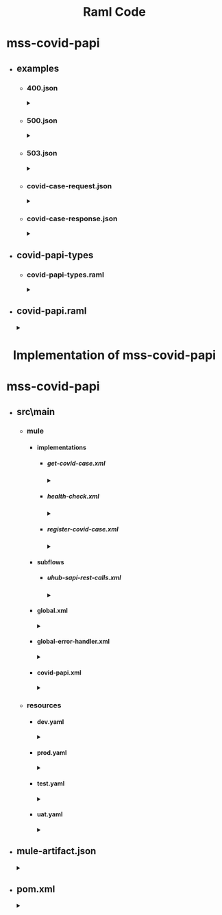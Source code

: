 # <p align="center">Raml Code</p>
# mss-covid-papi
- ## examples
  - ### 400.json
     <details>
      <summary></summary>
      
      ```json
      {
        "code": 400,
        "message": "Bad request",
        "description": "required key caseType not found",
        "dateTime": "2021-05-29T05:58:02Z",
        "transactionId": "44b32520-61ee-47b4-907d-fa15869f3c4d"
      }

  - ### 500.json
    <details>
    <summary></summary>
    
    ```json
    {
      "code": 500,
      "message": "Internal Server Error",
      "description": "The (upstream) service is temporarily not available",
      "dateTime": "2021-05-31T06:18:02Z",
      "transactionId": "48n32920-69ne-47b4-907d-fa15869f3c4d"
    }

  - ### 503.json
    <details>
    <summary></summary>
    
    ```json
    {
      "code": 503,
      "message": "Service unavailable",
      "description": "The (upstream) service is temporarily not available",
      "dateTime": "2021-05-31T06:18:02Z",
      "transactionId": "48n32920-69ne-47b4-907d-fa15869f3c4d"
    }

  - ### covid-case-request.json
    <details>
    <summary></summary>
      
    ```json
    {
       "source":"Hospital1",
       "caseType":"positive",
       "firstName":"John",
       "lastName":"Nixon",
       "phone":"541-754-3010",
       "email":"john@gmail.com",
       "dateOfBirth":"1989-04-26",
       "nationalID":"209-49-6193",
       "nationalIDType":"SSN",
       "address":{
          "streetAddress":"1600 Pennsylvania Avenue NW",
          "city":"Washington",
          "state":"DC",
          "postal":"20500",
          "country":"USA"
       },
       "iDoc":"iVBORw0KGgoAAAANSUhEUgAAAOIAAACRCAYAAADepmS4AAAAAXNSR0IArs4c6QAAAARnQU1BAACxjwv8"
    }

  - ### covid-case-response.json
    <details>
    <summary></summary>
      
    ```json
    {
        "registrationID": "3673673"
    }

- ## covid-papi-types
  - ### covid-papi-types.raml
    <details>
    <summary></summary>

    ```raml
    #%RAML 1.0 Library
    usage: Types for uho sapi
    types:
      covid-case-request-type:
        type: object
        description: This type used to register and update covid case
        properties:
          source: 
            type: string
            required: true
            minLength: 1
            maxLength: 60
            example: "The johns hopkins hospital"
          caseType: 
            type: string
            required: true
            minLength: 1
            maxLength: 20
            example: "positive"
          firstName: 
            type: string
            required: true
            minLength: 1
            maxLength: 20
            example: "John"
          lastName: 
            type: string
            required: true
            minLength: 1
            maxLength: 20
            example: "Nixon"
          phone: 
            type: string
            required: true
            minLength: 1
            maxLength: 12
          email: 
            type: string
            required: false
            minLength: 1
            maxLength: 50
            example: "john@gmail.com"
          dateOfBirth:
            type: date-only
            required: true
            example: "1989-04-26"
          nationalID: 
            type: string
            required: true
            minLength: 1
            maxLength: 20
            example: "209-49-6193"
          nationalIDType:
            type: string
            required: true
            minLength: 1
            maxLength: 20
            example: "SSN"
          address:
            type: object
            properties:
              streetAddress: 
                type: string
                required: true
                minLength: 1
                maxLength: 30
                example: "1600 Pennsylvania Avenue NW"
              city: 
                type: string
                required: true
                minLength: 1
                maxLength: 30
                example: "Washington"
              state: 
                type: string
                required: true
                minLength: 1
                maxLength: 30
                example: "DC"
              postal: 
                type: string
                required: true
                minLength: 1
                maxLength: 30
                example: "20500"
              country: 
                type: string
                required: true
                minLength: 1
                maxLength: 30
                example: "USA"
          iDoc: 
            type: string
            required: true
      covid-case-response-type:
        type: object
        properties:
          registrationID: 
            type: string      
            example: "38774"

- ## covid-papi.raml
  <details>
  <summary></summary>

  ```raml
  #%RAML 1.0
  title: covid-papi
  version: v1
  baseUri: http://{environment}/covid/{version}/
  baseUriParameters:
    environment:
      description: DEV, TEST, UAT, PROD
      enum: ["uho-dev-covid-papi.us-e2.cloudhub.io","uho-test-covid-papi.us-e2.cloudhub.io", "uho-uat-covid-papi.us-e2.cloudhub.io", "uho-prod-covid-papi.us-e2.cloudhub.io"]
  traits:
    client-id-header: !include exchange_modules/d896f4a8-62ed-4bab-9db4-5db7ac45ebd4/client-id-required/1.0.0/client-id-required.raml
    transaction-header: !include exchange_modules/d896f4a8-62ed-4bab-9db4-5db7ac45ebd4/transaction-header/1.0.0/transaction-header.raml
    correlation-id-header: !include exchange_modules/d896f4a8-62ed-4bab-9db4-5db7ac45ebd4/correlation-id-header/1.0.0/correlation-id-header.raml
  uses:
    resource-types: exchange_modules/d896f4a8-62ed-4bab-9db4-5db7ac45ebd4/resource-types/1.0.0/resource-types.raml
    common-data-types: exchange_modules/d896f4a8-62ed-4bab-9db4-5db7ac45ebd4/common-data-types/1.0.0/common-data-types.raml
    covid-papi-types: covid-papi-types/covid-papi-types.raml
  /cases:
    post:
      description: To register covid case
      is: [client-id-header,correlation-id-header,transaction-header]
      body:
        application/json:
          type: covid-papi-types.covid-case-request-type
          example: !include examples/covid-case-request.json
      responses:
        201:
          body:
            application/json:
              type: covid-papi-types.covid-case-response-type
              example: !include examples/covid-case-response.json
        400:
          body:
            application/json:
              type: common-data-types.errorType
              example: !include examples/400.json
        503:
          body:
            application/json:
              type: common-data-types.errorType
              example: !include examples/503.json
        500:
          body:
            application/json:
              type: common-data-types.errorType
              example: !include examples/500.json
    /{nationalID}:
        get:
          description: To get covid case by national id.
          is: [client-id-header,correlation-id-header,transaction-header]
          responses:
            200:
              body:
                application/json:
                  type: covid-papi-types.covid-case-response-type
                  example: !include examples/covid-case-response.json
            503:
              body:
                application/json:
                  type: common-data-types.errorType
                  example: !include examples/503.json     
            500:
              body:
                application/json:
                  type: common-data-types.errorType
                  example: !include examples/500.json 
  /cases-qa:
    post:
      description: To register covid case
      is: [client-id-header,correlation-id-header,transaction-header]
      body:
        application/json:
          type: covid-papi-types.covid-case-request-type
          example: !include examples/covid-case-request.json
      responses:
        201:
          body:
            application/json:
              type: covid-papi-types.covid-case-response-type
              example: !include examples/covid-case-response.json
        400:
          body:
            application/json:
              type: common-data-types.errorType
              example: !include examples/400.json
        503:
          body:
            application/json:
              type: common-data-types.errorType
              example: !include examples/503.json
        500:
          body:
            application/json:
              type: common-data-types.errorType
              example: !include examples/500.json
  /health-check:
    get:
    type:
      resource-types.all: 
        getResponseType: string


# <p align="center">Implementation of mss-covid-papi</p>  
# mss-covid-papi
- ## src\main
  - ### mule
    - #### implementations
      - ##### get-covid-case.xml
        <details>
        <summary></summary>
        
        ```xml
        <mule xmlns:ee="http://www.mulesoft.org/schema/mule/ee/core" xmlns="http://www.mulesoft.org/schema/mule/core" xmlns:doc="http://www.mulesoft.org/schema/mule/documentation" xmlns:xsi="http://www.w3.org/2001/XMLSchema-instance" xsi:schemaLocation="http://www.mulesoft.org/schema/mule/core http://www.mulesoft.org/schema/mule/core/current/mule.xsd http://www.mulesoft.org/schema/mule/ee/core http://www.mulesoft.org/schema/mule/ee/core/current/mule-ee.xsd">
            <flow name="get:\cases\(nationalID):covid-papi-config" doc:id="c7e78ed0-b1c0-4235-9d8a-aaf3cf46af13">
                <set-variable value="#[attributes.headers.'x-correlation-id' default ""]" doc:name="Set correlationId" doc:id="d7b458f7-2fc0-4c59-8571-55df3a40e569" variableName="correlationId"/>
                <logger level="INFO" doc:name="Start Log" doc:id="47fbb5b5-4e1b-46e7-8a1b-bd51be2cebe8" message="transactionID: #[vars.transactionId]], correlationID: #[vars.correlationID], message: Started register covid case flow, payload: #[payload]"/>
                <ee:transform doc:name="Create Variables" doc:id="373d15e7-2149-44f3-a8b0-c32beef0c947">
                    <ee:message/>
                    <ee:variables>
                        <ee:set-variable variableName="uhubHeaderParameters">
        <![CDATA[ %dw 2.0 output application/java --- { "client_id": Mule::p('ehub.sapi.client_id'), "client_secret": Mule::p('ehub.sapi.client_secret'), "x-transaction-id": vars.transactionId, "x-correlation-id": vars.correlationId } ]]>
                        </ee:set-variable>
                        <ee:set-variable variableName="covidCasePayload">
        <![CDATA[ { nationalID: attributes.uriParams.nationalID } ]]>
                        </ee:set-variable>
                    </ee:variables>
                </ee:transform>
                <flow-ref doc:name="check-case-exist" doc:id="fbade97d-d1ee-4882-b7db-3de3f1fa6519" name="check-case-exist"/>
                <ee:transform doc:name="Set Response" doc:id="a7806b8b-5912-4ef6-86c3-5f3cc2cd0820">
                    <ee:message>
                        <ee:set-payload>
        <![CDATA[ %dw 2.0 output application/json --- if(payload.code != 404) payload else { code : 200, message : "Case registration is in progress", description: "Case registration is in progress, please reach out to support team in case the registration is taking more then 12 hours", dateTime : now() as String { format: "yyyy-MM-dd'T'HH:mm:ss'Z'" }, transactionId : vars.transactionId } ]]>
                        </ee:set-payload>
                    </ee:message>
                </ee:transform>
            </flow>
        </mule>

      - ##### health-check.xml
        <details>
        <summary></summary>
        
        ```xml
        <mule xmlns:custom-logger="http://www.mulesoft.org/schema/mule/custom-logger" xmlns:ee="http://www.mulesoft.org/schema/mule/ee/core" xmlns="http://www.mulesoft.org/schema/mule/core" xmlns:doc="http://www.mulesoft.org/schema/mule/documentation" xmlns:xsi="http://www.w3.org/2001/XMLSchema-instance" xsi:schemaLocation="http://www.mulesoft.org/schema/mule/core http://www.mulesoft.org/schema/mule/core/current/mule.xsd http://www.mulesoft.org/schema/mule/ee/core http://www.mulesoft.org/schema/mule/ee/core/current/mule-ee.xsd http://www.mulesoft.org/schema/mule/custom-logger http://www.mulesoft.org/schema/mule/custom-logger/current/mule-custom-logger.xsd">
            <flow name="get:\health-check:covid-papi-config">
                <ee:transform doc:name="Set Response" doc:id="3996a32d-7737-48b6-83fc-8e7ff8ac2071">
                    <ee:message>
                        <ee:set-payload>
        <![CDATA[ %dw 2.0 output application/json --- { message: app.name ++ " is alive and kicking" } ]]>
                        </ee:set-payload>
                    </ee:message>
                </ee:transform>
            </flow>
        </mule>

      - ##### register-covid-case.xml
        <details>
        <summary></summary>

        ```xml
        <mule xmlns:http="http://www.mulesoft.org/schema/mule/http" xmlns:ee="http://www.mulesoft.org/schema/mule/ee/core" xmlns="http://www.mulesoft.org/schema/mule/core" xmlns:doc="http://www.mulesoft.org/schema/mule/documentation" xmlns:xsi="http://www.w3.org/2001/XMLSchema-instance" xsi:schemaLocation="http://www.mulesoft.org/schema/mule/core http://www.mulesoft.org/schema/mule/core/current/mule.xsd http://www.mulesoft.org/schema/mule/ee/core http://www.mulesoft.org/schema/mule/ee/core/current/mule-ee.xsd http://www.mulesoft.org/schema/mule/http http://www.mulesoft.org/schema/mule/http/current/mule-http.xsd">
            <flow name="post:\cases:application\json:covid-papi-config">
                <set-variable value="#[attributes.headers.'x-correlation-id' default ""]" doc:name="Set correlationId" doc:id="af0fa660-a42d-4aa4-902a-cba31699779e" variableName="correlationId"/>
                <logger level="INFO" doc:name="Start Log" doc:id="516856d5-9900-4abf-a8fa-d79f999f0bb9" message="transactionID: #[vars.transactionId]], correlationID: #[vars.correlationID], message: Started register covid case flow, payload: #[payload]"/>
                <ee:transform doc:name="Create Variables" doc:id="2dfb85bd-d3fc-46c2-bdfe-3d8bff0820e4">
                    <ee:message> </ee:message>
                    <ee:variables>
                        <ee:set-variable variableName="covidCasePayload">
        <![CDATA[ %dw 2.0 output application/json --- { source: payload.source, caseType: payload.caseType, firstName: payload.firstName, lastName: payload.lastName, phone: payload.phone, email: payload.email, dateOfBirth: payload.dateOfBirth, nationalID: payload.nationalID, nationalIDType: payload.nationalIDType, address: { streetAddress: payload.address.streetAddress, city: payload.address.city, state: payload.address.state, postal: payload.address.postal, country: payload.address.country } } ]]>
                        </ee:set-variable>
                        <ee:set-variable variableName="identityDocument">
        <![CDATA[ payload.iDoc ]]>
                        </ee:set-variable>
                        <ee:set-variable variableName="uhubHeaderParameters">
        <![CDATA[ %dw 2.0 output application/java --- { "client_id": Mule::p('ehub.sapi.client_id'), "client_secret": Mule::p('ehub.sapi.client_secret'), "x-transaction-id": vars.transactionId, "x-correlation-id": vars.correlationId } ]]>
                        </ee:set-variable>
                    </ee:variables>
                </ee:transform>
                <flow-ref doc:name="check-case-exist" doc:id="f942eb7d-0c04-43d6-b05a-2b16d8432686" name="check-case-exist"/>
                <flow-ref doc:name="upsert-upload-covid-case" doc:id="afa17e1f-d8db-4d23-b109-5f5ec726cee1" name="upsert-upload-covid-case"/>
                <ee:transform doc:name="Report WHO Payload" doc:id="2a6790e0-9bd7-48cf-9b36-bab8c6e4443f">
                    <ee:message>
                        <ee:set-payload>
        <![CDATA[ %dw 2.0 output application/json --- { "caseType": vars.covidCasePayload.caseType, "firstName": vars.covidCasePayload.firstName, "lastName": vars.covidCasePayload.lastName, "phone": vars.covidCasePayload.phone, "email": vars.covidCasePayload.email, "dateOfBirth": vars.covidCasePayload.dateOfBirth, "country": vars.covidCasePayload.address.country } ]]>
                        </ee:set-payload>
                    </ee:message>
                    <ee:variables>
                        <ee:set-variable variableName="whoHeaderParameters">
        <![CDATA[ %dw 2.0 output application/java --- { "client_id": Mule::p('who.sapi.client_id'), "client_secret": Mule::p('who.sapi.client_secret'), "x-transaction-id": vars.transactionId, "x-correlation-id": vars.correlationId } ]]>
                        </ee:set-variable>
                    </ee:variables>
                </ee:transform>
                <flow-ref doc:name="report-case-to-who-request" doc:id="f97ead04-c594-4c9c-b276-b19c6653cfc1" name="report-case-to-who-request"/>
                <ee:transform xmlns:ee="http://www.mulesoft.org/schema/mule/ee/core" xsi:schemaLocation="http://www.mulesoft.org/schema/mule/ee/core http://www.mulesoft.org/schema/mule/ee/core/current/mule-ee.xsd" doc:name="Set Response">
                    <ee:message>
                        <ee:set-payload>
        <![CDATA[ %dw 2.0 output application/json --- { registrationID: vars.registrationId } ]]>
                        </ee:set-payload>
                    </ee:message>
                </ee:transform>
            </flow>
            <sub-flow name="check-case-exist" doc:id="1fa566f3-c3eb-46dd-9d92-42ca39ddbf81">
                <flow-ref doc:name="get-covid-case-by-national-id" doc:id="5ebebe9d-5668-47c2-959d-64ab2ed6def6" name="get-covid-case-by-national-id"/>
                <ee:transform doc:name="Set uhubResponse Variables" doc:id="eb58d01c-aaae-4e5d-9401-f48704dffaf9">
                    <ee:message> </ee:message>
                    <ee:variables>
                        <ee:set-variable variableName="uhubResponse">
        <![CDATA[ %dw 2.0 output application/java var recentCase = if ( payload.code != 404 ) (payload orderBy (item) -> item.updateDate)[0] else {} var lastVaccinationDate = if ( payload.code != 404 ) (payload filter (item) -> item.caseType == "vaccinated").createDate[0] else {} --- if ( payload.code != 404 ) { caseId: recentCase.caseID, recentCaseType: recentCase.caseType, vaccinatedFlag: if ( vars.covidCasePayload.caseType == "vaccinated" and lastVaccinationDate != null ) (daysBetween(lastVaccinationDate, now()) > 30) else (false) } else "" ]]>
                        </ee:set-variable>
                    </ee:variables>
                </ee:transform>
            </sub-flow>
            <sub-flow name="upsert-upload-covid-case" doc:id="8f6992d9-0be1-4c61-9a61-589471977628">
                <choice doc:name="Case Exist ?" doc:id="370c7bb4-355d-4b9b-b9c1-4206e450920b">
                    <when expression="#[(payload.code == 404) or (vars.recentCaseType == &quot;invalid&quot; or vars.recentCaseType == &quot;recovered&quot; or vars.vaccinatedFlag == false)]">
                        <flow-ref doc:name="post-covid-case-request" doc:id="c71de8b9-8be2-4536-b597-a1a367a8defd" name="post-covid-case-service-request"/>
                        <set-variable value="#[payload.caseID]" doc:name="Set registrationId" doc:id="2208de93-2445-4213-9e61-ea52da7896b0" variableName="registrationId"/>
                        <ee:transform doc:name="Prepare Upload Document Payload" doc:id="91e84cdd-2ded-4ace-be2b-95fada530296">
                            <ee:message>
                                <ee:set-payload>
        <![CDATA[ %dw 2.0 output application/json --- { bucketName: Mule::p('secure::aws.s3.bucket.name'), folderPath: Mule::p('secure::aws.s3.folder.path'), fileName: vars.registrationId as String ++ &quot;.png&quot;, document: vars.identityDocument } ]]>
                                </ee:set-payload>
                            </ee:message>
                            <ee:variables>
                                <ee:set-variable variableName="awsHeaderParameters">
        <![CDATA[ %dw 2.0 output application/java --- { &quot;client_id&quot;: Mule::p('aws.sapi.client_id'), &quot;client_secret&quot;: Mule::p('aws.sapi.client_secret'), &quot;x-transaction-id&quot;: vars.transactionId, &quot;x-correlation-id&quot;: vars.correlationId } ]]>
                                </ee:set-variable>
                            </ee:variables>
                        </ee:transform>
                        <flow-ref doc:name="post-upload-document-service-request" doc:id="ecda1d4b-15f6-4f51-a9fe-324072663507" name="post-upload-document-service-request"/>
                    </when>
                    <otherwise>
                        <ee:transform doc:name="Update Covid Case Payload" doc:id="06fcec34-0384-4362-84b0-3b1cdfa1e61e">
                            <ee:message>
                                <ee:set-payload>
        <![CDATA[ %dw 2.0 output application/json --- { caseID: vars.uhubResponse.caseId } ++ vars.covidCasePayload as Object ]]>
                                </ee:set-payload>
                            </ee:message>
                        </ee:transform>
                        <flow-ref doc:name="update-covid-case-service-request" doc:id="016b1184-9f73-4f9f-879d-3a8e1f73f509" name="update-covid-case-service-request"/>
                        <set-variable value="#[payload.caseID]" doc:name="Set registrationId" doc:id="361d5b58-f154-4085-9f61-2f939aba515f" variableName="registrationId"/>
                    </otherwise>
                </choice>
            </sub-flow>
        </mule>

    - #### subflows
      - ##### uhub-sapi-rest-calls.xml
        <details>
        <summary></summary>
        
        ```xml
        <mule xmlns:http="http://www.mulesoft.org/schema/mule/http" xmlns="http://www.mulesoft.org/schema/mule/core" xmlns:doc="http://www.mulesoft.org/schema/mule/documentation" xmlns:xsi="http://www.w3.org/2001/XMLSchema-instance" xsi:schemaLocation="http://www.mulesoft.org/schema/mule/core http://www.mulesoft.org/schema/mule/core/current/mule.xsd http://www.mulesoft.org/schema/mule/http http://www.mulesoft.org/schema/mule/http/current/mule-http.xsd">
            <sub-flow name="report-case-to-who-request" doc:id="68e471bc-f6e9-4ba3-be31-c2f0ae8cee6e">
                <logger level="DEBUG" doc:name="Before Backend Call" doc:id="1534e02d-8af9-4517-94e8-00ea1225981a" message="transactionID: #[vars.transactionId]], correlationID: #[vars.correlationID], message: &quot;Before report case to who service call&quot;, payload: #[payload]"/>
                <http:request method="POST" doc:name="Call Report Case To WHO Service" doc:id="a9093685-f82c-48dc-b512-2aac44409861" config-ref="HTTP_WHO_Request_configuration" path="/${secure::who.sapi.subpath}">
                    <http:headers>
                        <![CDATA[ #[vars.whoHeaderParameters] ]]>
                    </http:headers>
                </http:request>
                <logger level="DEBUG" doc:name="After Backend Call" doc:id="7273a341-a0b7-4f84-94c9-03dbc46b7397" message="transactionID: #[vars.transactionId]], correlationID: #[vars.correlationID], message: &quot;After update case uhub sapi service call&quot;, payload: #[payload]"/>
            </sub-flow>
            <sub-flow name="update-covid-case-service-request" doc:id="61f5f2a1-14dc-418c-bf08-5ace1cb7449f">
                <logger level="DEBUG" doc:name="Before Backend Call" doc:id="40b4149e-4277-40fc-94a3-f5e3ceb8be8b" message="transactionID: #[vars.transactionId]], correlationID: #[vars.correlationID], message: &quot;Before update case uhub sapi service call&quot;, payload: #[payload]"/>
                <http:request method="PUT" doc:name="Update Covid Case " doc:id="8ef2d136-a47d-4a38-a50f-9ec919276104" config-ref="HTTP_UHUB_SAPI_Request_configuration" path="/${secure::ehub.sapi.subpath.update.case}">
                    <http:headers>
                        <![CDATA[ #[vars.uhubHeaderParameters] ]]>
                    </http:headers>
                </http:request>
                <logger level="DEBUG" doc:name="After Backend Call" doc:id="94e7242c-fd40-4dfb-971d-aa996f5e3612" message="transactionID: #[vars.transactionId]], correlationID: #[vars.correlationID], message: &quot;After report case to who service call&quot;, payload: #[payload]"/>
            </sub-flow>
            <sub-flow name="post-covid-case-service-request" doc:id="12343dae-90cd-4952-b68f-ba502d7fb54e">
                <logger level="DEBUG" doc:name="Before Backend Call" doc:id="2a84da65-40f1-44c5-9131-138a0f4d4d01" message="transactionID: #[vars.transactionId]], correlationID: #[vars.correlationID], message: &quot;Before add case uhub sapi service call&quot;, payload: #[payload]"/>
                <http:request method="POST" doc:name="Add Covid Case " doc:id="52b0c630-33cf-40fd-8203-3961a30a094c" config-ref="HTTP_UHUB_SAPI_Request_configuration" path="/${secure::ehub.sapi.subpath.register.case}">
                    <http:body>
                        <![CDATA[ #[vars.covidCasePayload] ]]>
                    </http:body>
                    <http:headers>
                        <![CDATA[ #[vars.uhubHeaderParameters] ]]>
                    </http:headers>
                </http:request>
                <logger level="DEBUG" doc:name="After Backend Call" doc:id="15cf6be4-0b85-4c79-a587-9685dadfb535" message="transactionID: #[vars.transactionId]], correlationID: #[vars.correlationID], message: &quot;After add case uhub sapi service call&quot;, payload: #[payload]"/>
            </sub-flow>
            <sub-flow name="get-covid-case-by-national-id" doc:id="1b0fd322-c4f2-4a06-87af-aee298269d2f">
                <logger level="DEBUG" doc:name="Before Backend Call" doc:id="912bec8e-3dbb-4965-bbec-ba0586d6fbbe" message="transactionID: #[vars.transactionId]], correlationID: #[vars.correlationID], message: &quot;Before get case uhub sapi service call&quot;, payload: #[payload]"/>
                <http:request method="GET" doc:name="Get Covid Case By NationalID" doc:id="47e22801-5d3e-4526-bd0a-956731483829" config-ref="HTTP_UHUB_SAPI_Request_configuration" path="/${secure::ehub.sapi.subpath.get.case}/{nationalId}">
                    <http:headers>
                        <![CDATA[ #[vars.uhubHeaderParameters] ]]>
                    </http:headers>
                    <http:uri-params>
                        <![CDATA[ #[{ &quot;nationalId&quot;: vars.covidCasePayload.nationalID }] ]]>
                    </http:uri-params>
                    <http:response-validator>
                        <http:success-status-code-validator values="200,404"/>
                    </http:response-validator>
                </http:request>
                <logger level="DEBUG" doc:name="After Backend Call" doc:id="ecdda797-65e5-47c0-8e1b-f98ec9ce6069" message="transactionID: #[vars.transactionId]], correlationID: #[vars.correlationID], message: &quot;After get case uhub sapi service call&quot;, payload: #[payload]"/>
            </sub-flow>
            <sub-flow name="post-upload-document-service-request" doc:id="ae9d59be-4ef7-4f29-896b-1d842af54c5a">
                <logger level="DEBUG" doc:name="Before Backend Call" doc:id="74ead57b-5a32-463b-8bc2-97f8d7aac01d" message="transactionID: #[vars.transactionId]], correlationID: #[vars.correlationID], message: &quot;Before upload document aws sapi service call&quot;, payload: #[payload]"/>
                <http:request method="POST" doc:name="Call Upload Document Service" doc:id="afb881eb-19a8-4874-8652-c62d39f31a68" config-ref="HTTP_AWS_SAPI_Request_configuration" path="/${secure::aws.sapi.subpath}">
                    <http:headers>
                        <![CDATA[ #[vars.awsHeaderParameters] ]]>
                    </http:headers>
                </http:request>
                <logger level="DEBUG" doc:name="After Backend Call" doc:id="c7aa5736-0426-4322-bfff-3be1aa354a13" message="transactionID: #[vars.transactionId]], correlationID: #[vars.correlationID], message: &quot;After upload document aws sapi service call&quot;, payload: #[payload]"/>
            </sub-flow>
        </mule>

    - #### global.xml
      <details>
      <summary></summary>
    
      ```xml
      <mule xmlns:apikit="http://www.mulesoft.org/schema/mule/mule-apikit" xmlns:http="http://www.mulesoft.org/schema/mule/http" xmlns:secure-properties="http://www.mulesoft.org/schema/mule/secure-properties" xmlns="http://www.mulesoft.org/schema/mule/core" xmlns:doc="http://www.mulesoft.org/schema/mule/documentation" xmlns:xsi="http://www.w3.org/2001/XMLSchema-instance" xsi:schemaLocation=" http://www.mulesoft.org/schema/mule/mule-apikit http://www.mulesoft.org/schema/mule/mule-apikit/current/mule-apikit.xsd http://www.mulesoft.org/schema/mule/http http://www.mulesoft.org/schema/mule/http/current/mule-http.xsd http://www.mulesoft.org/schema/mule/core http://www.mulesoft.org/schema/mule/core/current/mule.xsd http://www.mulesoft.org/schema/mule/secure-properties http://www.mulesoft.org/schema/mule/secure-properties/current/mule-secure-properties.xsd">
          <http:listener-config name="covid-papi-httpListenerConfig" basePath="covid">
              <http:listener-connection host="0.0.0.0" port="${http.port}"/>
          </http:listener-config>
          <apikit:config name="covid-papi-config" api="covid-papi.raml" outboundHeadersMapName="outboundHeaders" httpStatusVarName="httpStatus"/>
          <secure-properties:config name="Secure_Properties_Config" doc:name="Secure Properties Config" doc:id="8a51007e-1d2b-4ce9-94b1-03ae40fd2935" file="${env}.yaml" key="${enc.key}"/>
          <http:request-config name="HTTP_UHUB_SAPI_Request_configuration" doc:name="HTTP Request configuration" doc:id="9295e8d3-1453-458a-bbd4-4fd9dc2c5d45" basePath="/${secure::ehub.sapi.basepath}">
              <http:request-connection host="${secure::ehub.sapi.host}" port="${secure::ehub.sapi.port}"/>
          </http:request-config>
          <http:request-config name="HTTP_AWS_SAPI_Request_configuration" doc:name="HTTP Request configuration" doc:id="35ab1b26-b2b1-4135-9e25-ab98229303f7" basePath="/${secure::aws.sapi.basepath}">
              <http:request-connection host="${secure::aws.sapi.host}" port="${secure::aws.sapi.port}"/>
          </http:request-config>
          <http:request-config name="HTTP_WHO_Request_configuration" doc:name="HTTP Request configuration" doc:id="80aec699-9c3d-46e9-be9c-3d887b5327aa" basePath="/${secure::who.sapi.basepath}">
              <http:request-connection host="${secure::who.sapi.host}" port="${secure::who.sapi.port}"/>
          </http:request-config>
      </mule>

    - #### global-error-handler.xml
      <details>
      <summary></summary>
      
      ```xml
      <mule xmlns:ee="http://www.mulesoft.org/schema/mule/ee/core" xmlns="http://www.mulesoft.org/schema/mule/core" xmlns:doc="http://www.mulesoft.org/schema/mule/documentation" xmlns:xsi="http://www.w3.org/2001/XMLSchema-instance" xsi:schemaLocation=" http://www.mulesoft.org/schema/mule/ee/core http://www.mulesoft.org/schema/mule/ee/core/current/mule-ee.xsd http://www.mulesoft.org/schema/mule/core http://www.mulesoft.org/schema/mule/core/current/mule.xsd">
          <error-handler name="global-error-handler" doc:id="77f85497-bc5a-4406-9826-4708e19ce808">
              <on-error-propagate type="APIKIT:BAD_REQUEST" enableNotifications="true" logException="true" doc:name="On Error Propagate" doc:id="ef3cf218-baa9-4253-9657-bc8168fb8815">
                  <set-variable value="#[400]" doc:name="Set HTTP Status - 400" doc:id="5e7ccc4e-d9ea-4e3d-8442-c14ecb513309" variableName="httpStatus"/>
                  <set-variable value="Bad request" doc:name="set Error Message" doc:id="3cdb7dd5-31bf-4c24-b910-101a9242ea20" variableName="errorMessage"/>
                  <set-variable value="#[(((error.description default "" replace "[" with "") replace "]" with "") splitBy "\n")]" doc:name="Set Error Description" doc:id="e094d07d-c5fb-4083-8f00-6b1a40369929" variableName="errorDescription"/>
                  <flow-ref doc:name="global-prepare-error-response-sub-flow" doc:id="eb11b457-b296-4d7e-9a27-6d2bdaca019a" name="global-prepare-error-response-sub-flow"/>
              </on-error-propagate>
              <on-error-propagate type="APIKIT:METHOD_NOT_ALLOWED" enableNotifications="true" logException="true" doc:name="On Error Propagate" doc:id="2dc25069-521b-4119-b9d9-8a2811417ff1">
                  <set-variable value="#[405]" doc:name="Set HTTP Status - 405" doc:id="3a96b68f-77cf-4b1e-a185-d4384e1bf5b8" variableName="httpStatus"/>
                  <set-variable value="Method Not Allowed" doc:name="Set Error Message" doc:id="b5b32a4e-135b-42b7-85fd-ef756edd3471" variableName="errorMessage"/>
                  <set-variable value="The method specified in the request is not allowed for this resource" doc:name="Set Error Description" doc:id="294531c7-7f83-4fef-a1ae-520bd7f2b25b" variableName="errorDescription"/>
                  <flow-ref doc:name="global-prepare-error-response-sub-flow" doc:id="7521a9ad-5006-43b3-acae-46284c39aac7" name="global-prepare-error-response-sub-flow"/>
              </on-error-propagate>
              <on-error-propagate type="APIKIT:NOT_ACCEPTABLE" enableNotifications="true" logException="true" doc:name="On Error Propagate" doc:id="df815d08-9957-4e68-b3ca-f864a5181115">
                  <set-variable value="#[406]" doc:name="Set HTTP Status - 406" doc:id="08259cfe-fbf3-441e-951f-ab431c5f57b0" variableName="httpStatus"/>
                  <set-variable value="Not Acceptable" doc:name="Set Error Message" doc:id="ca6b5800-1bfb-43d9-9ada-7d372d4aa0e7" variableName="errorMessage"/>
                  <set-variable value="The resource identified by the request is not capable of generating response entities according to the request accept headers" doc:name="Set Error Description" doc:id="4e301aef-84af-4c43-923d-abc306306058" variableName="errorDescription"/>
                  <flow-ref doc:name="global-prepare-error-response-sub-flow" doc:id="0a0586a1-749f-4b09-8ff1-ed299bbaeace" name="global-prepare-error-response-sub-flow"/>
              </on-error-propagate>
              <on-error-propagate type="APIKIT:NOT_FOUND" enableNotifications="true" logException="true" doc:name="On Error Propagate" doc:id="68d40e8d-5285-41e2-b299-01d614c1b656">
                  <set-variable value="#[404]" doc:name="Set HTTP Status - 404" doc:id="de8bb9db-b4f8-4cd3-9f0a-348869331950" variableName="httpStatus"/>
                  <set-variable value="Not found" doc:name="Set Error Message" doc:id="23037b6a-29f1-41d7-867f-58af686326e4" variableName="errorMessage"/>
                  <set-variable value="The server has not found anything matching the Request-URI" doc:name="Set Error Description" doc:id="e6d889a0-2b53-455d-aadf-0ba15fb6bf91" variableName="errorDescription"/>
                  <flow-ref doc:name="global-prepare-error-response-sub-flow" doc:id="4d71d4db-ea53-4c48-ad7f-4d6ce2981972" name="global-prepare-error-response-sub-flow"/>
              </on-error-propagate>
              <on-error-propagate type="APIKIT:UNSUPPORTED_MEDIA_TYPE" enableNotifications="true" logException="true" doc:name="On Error Propagate" doc:id="0a5707e2-e14f-4f47-8972-cc6d3679b5d1">
                  <set-variable value="#[415]" doc:name="Set HTTP Status - 415" doc:id="6e0cf929-8d7d-469e-b0a9-3962dcbb2aa2" variableName="httpStatus"/>
                  <set-variable value="Unsupported media type" doc:name="Set Error Message" doc:id="c729dfc6-7154-44ff-bf47-efb9a35df92c" variableName="errorMessage"/>
                  <set-variable value="The server is refusing to service the request because the entity of the request is in a format not supported by the requested resource for the requested method" doc:name="Set Error Description" doc:id="e4b1ff27-98a9-4c28-a0c1-b95c13bfc57e" variableName="errorDescription"/>
                  <flow-ref doc:name="global-prepare-error-response-sub-flow" doc:id="5df3ad13-498a-4035-a84a-1bcf9c170364" name="global-prepare-error-response-sub-flow"/>
              </on-error-propagate>
              <on-error-propagate type="APIKIT:UNSUPPORTED_MEDIA_TYPE" enableNotifications="true" logException="true" doc:name="On Error Propagate" doc:id="30d0545c-5077-4906-855d-35e96c1dd1cf">
                  <set-variable value="#[415]" doc:name="Set HTTP Status - 415" doc:id="e5b75090-6027-46a5-a4ad-87517d5e3d49" variableName="httpStatus"/>
                  <set-variable value="Unsupported media type" doc:name="Set Error Message" doc:id="ea78063e-f1bc-40aa-b7b8-e9e91a7d5f7d" variableName="errorMessage"/>
                  <set-variable value="The server is refusing to service the request because the entity of the request is in a format not supported by the requested resource for the requested method" doc:name="Set Error Description" doc:id="65d5a4fb-29f0-4477-bdb1-b7e584363320" variableName="errorDescription"/>
                  <flow-ref doc:name="global-prepare-error-response-sub-flow" doc:id="0158cbb0-48bc-46d9-bc39-0265a3cc2068" name="global-prepare-error-response-sub-flow"/>
              </on-error-propagate>
              <on-error-propagate type="APIKIT:UNSUPPORTED_MEDIA_TYPE" enableNotifications="true" logException="true" doc:name="On Error Propagate" doc:id="b1a01e94-5a6a-487b-9f8c-2cf98d373448">
                  <set-variable value="#[415]" doc:name="Set HTTP Status - 415" doc:id="5b43b1eb-fc18-46d0-a84b-514c78b35c3a" variableName="httpStatus"/>
                  <set-variable value="Unsupported media type" doc:name="Set Error Message" doc:id="084c8c43-18f6-4968-acef-f9ed8fd6c5a3" variableName="errorMessage"/>
                  <set-variable value="The server is refusing to service the request because the entity of the request is in a format not supported by the requested resource for the requested method" doc:name="Set Error Description" doc:id="2d7ad191-3640-4f4c-9c30-1d2ef3e2e64e" variableName="errorDescription"/>
                  <flow-ref doc:name="global-prepare-error-response-sub-flow" doc:id="c23638a6-bfa2-4f5c-864e-598ef5b49633" name="global-prepare-error-response-sub-flow"/>
              </on-error-propagate>
              <on-error-propagate type="APIKIT:UNSUPPORTED_MEDIA_TYPE" enableNotifications="true" logException="true" doc:name="On Error Propagate" doc:id="7b8b11b5-c3fd-4b26-a219-f0cc5e1be863">
                  <set-variable value="#[415]" doc:name="Set HTTP Status - 415" doc:id="b034ab4d-89a5-462d-b8f5-c2676f4f9782" variableName="httpStatus"/>
                  <set-variable value="Unsupported media type" doc:name="Set Error Message" doc:id="f041cb10-2094-4043-b4d2-f8230ed79211" variableName="errorMessage"/>
                  <set-variable value="The server is refusing to service the request because the entity of the request is in a format not supported by the requested resource for the requested method" doc:name="Set Error Description" doc:id="6dfeea24-2a19-46e5-8cc9-b75798a5cb62" variableName="errorDescription"/>
                  <flow-ref doc:name="global-prepare-error-response-sub-flow" doc:id="7ad15d15-363b-4a9d-bf82-55e35812353c" name="global-prepare-error-response-sub-flow"/>
              </on-error-propagate>
              <on-error-propagate type="APIKIT:UNSUPPORTED_MEDIA_TYPE" enableNotifications="true" logException="true" doc:name="On Error Propagate" doc:id="31d15a3e-c865-4483-908d-f9c1a973bb2b">
                  <set-variable value="#[415]" doc:name="Set HTTP Status - 415" doc:id="8580f9a2-2b02-4c8b-bb30-76a4f7ff7fd7" variableName="httpStatus"/>
                  <set-variable value="Unsupported media type" doc:name="Set Error Message" doc:id="2d7dbde1-ec8d-42e0-8242-1ec7d230d5a3" variableName="errorMessage"/>
                  <set-variable value="The server is refusing to service the request because the entity of the request is in a format not supported by the requested resource for the requested method" doc:name="Set Error Description" doc:id="f4a2f8c6-500b-4c3b-a98b-b8625a8a498f" variableName="errorDescription"/>
                  <flow-ref doc:name="global-prepare-error-response-sub-flow" doc:id="77c93a25-2488-4699-a02b-6bfb9f1df11a" name="global-prepare-error-response-sub-flow"/>
              </on-error-propagate>
              <on-error-propagate type="APIKIT:UNSUPPORTED_MEDIA_TYPE" enableNotifications="true" logException="true" doc:name="On Error Propagate" doc:id="5fb21d8b-6058-4642-a1a7-34b6b1a6fc4e">
                  <set-variable value="#[415]" doc:name="Set HTTP Status - 415" doc:id="1075a16a-eeba-47ee-bcd4-bb45f5da9d8b" variableName="httpStatus"/>
                  <set-variable value="Unsupported media type" doc:name="Set Error Message" doc:id="0c7978c2-57e1-4b0e-a29a-3eb88b8f2e3c" variableName="errorMessage"/>
                  <set-variable value="The server is refusing to service the request because the entity of the request is in a format not supported by the requested resource for the requested method" doc:name="Set Error Description" doc:id="1d501d0e-e916-4fd4-9469-1815d535f5c3" variableName="errorDescription"/>
                  <flow-ref doc:name="global-prepare-error-response-sub-flow" doc:id="29c1f8b8-6b49-4451-aa45-56f5fd06efb8" name="global-prepare-error-response-sub-flow"/>
              </on-error-propagate>
              <on-error-propagate type="APIKIT:UNSUPPORTED_MEDIA_TYPE" enableNotifications="true" logException="true" doc:name="On Error Propagate" doc:id="ff0b9f9c-4f35-4e5f-8851-17f784e06f8a">
                  <set-variable value="#[415]" doc:name="Set HTTP Status - 415" doc:id="bf2cb712-b642-49dd-b2f4-53b854c3284e" variableName="httpStatus"/>
                  <set-variable value="Unsupported media type" doc:name="Set Error Message" doc:id="7b29a876-f8e4-4b77-b816-107cdd69ee8d" variableName="errorMessage"/>
                  <set-variable value="The server is refusing to service the request because the entity of the request is in a format not supported by the requested resource for the requested method" doc:name="Set Error Description" doc:id="eb84d961-b517-46b1-b19c-b9a9398c0142" variableName="errorDescription"/>
                  <flow-ref doc:name="global-prepare-error-response-sub-flow" doc:id="db06216b-c001-4b7e-8ef0-b77a80e5d4bf" name="global-prepare-error-response-sub-flow"/>
              </on-error-propagate>
          </error-handler>
      </flow>

    - #### covid-papi.xml
      <details>
      <summary></summary>
      
      ```xml
      <mule xmlns:doc="http://www.mulesoft.org/schema/mule/documentation" xmlns="http://www.mulesoft.org/schema/mule/core" xmlns:apikit="http://www.mulesoft.org/schema/mule/mule-apikit" xmlns:http="http://www.mulesoft.org/schema/mule/http" xmlns:xsi="http://www.w3.org/2001/XMLSchema-instance" xsi:schemaLocation="http://www.mulesoft.org/schema/mule/core http://www.mulesoft.org/schema/mule/core/current/mule.xsd http://www.mulesoft.org/schema/mule/http http://www.mulesoft.org/schema/mule/http/current/mule-http.xsd http://www.mulesoft.org/schema/mule/mule-apikit http://www.mulesoft.org/schema/mule/mule-apikit/current/mule-apikit.xsd ">
          <flow name="covid-papi-main">
              <http:listener config-ref="covid-papi-httpListenerConfig" path="/v1/*">
                  <http:response statusCode="#[vars.httpStatus default 200]">
                      <http:headers>
                          <![CDATA[ #[vars.outboundHeaders default {}] ]]> 
                      </http:headers>
                  </http:response>
                  <http:error-response statusCode="#[vars.httpStatus default 500]">
                      <http:body>
                          <![CDATA[ #[payload] ]]>
                      </http:body>
                      <http:headers>
                          <![CDATA[ #[vars.outboundHeaders default {}] ]]> 
                      </http:headers>
                  </http:error-response>
              </http:listener>
              <set-variable value="#[attributes.headers.'x-transaction-id' default uuid()]" doc:name="Set transactionId" doc:id="58261580-8891-4810-a69e-4120749c9eb8" variableName="transactionId"/>
              <apikit:router config-ref="covid-papi-config"/>
              <error-handler ref="global-error-handler"/>
          </flow>
          <flow name="covid-papi-console">
              <http:listener config-ref="covid-papi-httpListenerConfig" path="/console/*">
                  <http:response statusCode="#[vars.httpStatus default 200]">
                      <http:headers>#[vars.outboundHeaders default {}]</http:headers>
                  </http:response>
                  <http:error-response statusCode="#[vars.httpStatus default 500]">
                      <http:body>#[payload]</http:body>
                      <http:headers>#[vars.outboundHeaders default {}]</http:headers>
                  </http:error-response>
              </http:listener>
              <apikit:console config-ref="covid-papi-config"/>
              <error-handler>
                  <on-error-propagate type="APIKIT:NOT_FOUND">
                      <ee:transform xmlns:ee="http://www.mulesoft.org/schema/mule/ee/core" xsi:schemaLocation="http://www.mulesoft.org/schema/mule/ee/core http://www.mulesoft.org/schema/mule/ee/core/current/mule-ee.xsd">
                          <ee:message>
                              <ee:set-payload>
                                  <![CDATA[ %dw 2.0 output application/json --- {message: "Resource not found"} ]]>
                              </ee:set-payload>
                          </ee:message>
                          <ee:variables>
                              <ee:set-variable variableName="httpStatus">404</ee:set-variable>
                          </ee:variables>
                      </ee:transform>
                  </on-error-propagate>
              </error-handler>
          </flow>
      </mule>

  - ### resources
    - #### dev.yaml
      <details>
      <summary></summary>
      
      ```yaml
      http:
        port: "8081"
      
      ehub.sapi:
        host: "uho-dev-uhub-sapi.us-e2.cloudhub.io"
        port: "80"
        basepath: "covid/v1"
        client_id: ""
        client_secret: ""
        subpath:
          get.case: "cases"
          register.case: "cases"
          update.case: "cases"
        
      aws.sapi:
        host: "uho-dev-aws-sapi.us-e2.cloudhub.io"
        port: "80"
        basepath: "covid/v1"
        client_id: ""
        client_secret: ""
        subpath: "document"
        
      aws.s3:
        bucket.name: "uho-covid-docs"
        folder.path: "identity"
       
      who.sapi:
        host: "uho-dev-who-sapi.us-e2.cloudhub.io"
        port: "80"
        basepath: "covid/v1"
        client_id: ""
        client_secret: ""
        subpath: "case"

    - #### prod.yaml
      <details>
      <summary></summary>
      
      ```yaml
      http:
        port: "8091"

    - #### test.yaml
      <details>
      <summary></summary>
      
      ```yaml
      http:
        port: "8091"

    - #### uat.yaml
      <details>
      <summary></summary>
      
      ```yaml
      http:
        port: "8091"

- ## mule-artifact.json
  <details>
  <summary></summary>
  
  ```json
  {
    "minMuleVersion": "4.3.0"
  }

- ## pom.xml
  <details>
  <summary></summary>
  
  ```xml
  <project xmlns="http://maven.apache.org/POM/4.0.0" xmlns:xsi="http://www.w3.org/2001/XMLSchema-instance" xsi:schemaLocation="http://maven.apache.org/POM/4.0.0 https://maven.apache.org/xsd/maven-4.0.0.xsd">
    <modelVersion>4.0.0</modelVersion>
    <groupId>com.mycompany</groupId>
    <artifactId>covid-papi</artifactId>
    <version>1.0.0-SNAPSHOT</version>
    <packaging>mule-application</packaging>
    <name>covid-papi</name>
    <properties>
      <project.build.sourceEncoding>UTF-8</project.build.sourceEncoding>
      <project.reporting.outputEncoding>UTF-8</project.reporting.outputEncoding>
      <app.runtime>4.3.0-20210622</app.runtime>
      <mule.maven.plugin.version>3.5.1</mule.maven.plugin.version>
    </properties>
    <build>
      <plugins>
        <plugin>
          <groupId>org.apache.maven.plugins</groupId>
          <artifactId>maven-clean-plugin</artifactId>
          <version>3.0.0</version>
        </plugin>
        <plugin>
          <groupId>org.mule.tools.maven</groupId>
          <artifactId>mule-maven-plugin</artifactId>
          <version>${mule.maven.plugin.version}</version>
          <extensions>true</extensions>
          <configuration>
            <sharedLibraries>
              <sharedLibrary>
                <groupId>org.apache.activemq</groupId>
                <artifactId>activemq-all</artifactId>
              </sharedLibrary>
            </sharedLibraries>
          </configuration>
        </plugin>
      </plugins>
    </build>
    <dependencies>
      <dependency>
        <groupId>org.mule.connectors</groupId>
        <artifactId>mule-http-connector</artifactId>
        <version>1.5.25</version>
        <classifier>mule-plugin</classifier>
      </dependency>
      <dependency>
        <groupId>org.mule.connectors</groupId>
        <artifactId>mule-sockets-connector</artifactId>
        <version>1.2.1</version>
        <classifier>mule-plugin</classifier>
      </dependency>
      <dependency>
        <groupId>org.mule.modules</groupId>
        <artifactId>mule-apikit-module</artifactId>
        <version>1.5.1</version>
        <classifier>mule-plugin</classifier>
      </dependency>
      <dependency>
        <groupId>com.mulesoft.modules</groupId>
        <artifactId>mule-secure-configuration-property-module</artifactId>
        <version>1.2.3</version>
        <classifier>mule-plugin</classifier>
      </dependency>
      <dependency>
        <groupId>org.mule.connectors</groupId>
        <artifactId>mule-jms-connector</artifactId>
        <version>1.7.5</version>
        <classifier>mule-plugin</classifier>
      </dependency>
      <dependency>
        <groupId>org.apache.activemq</groupId>
        <artifactId>activemq-all</artifactId>
        <version>5.15.15</version>
      </dependency>
    </dependencies>
    <repositories>
      <repository>
        <id>anypoint-exchange-v2</id>
        <name>Anypoint Exchange</name>
        <url>https://maven.anypoint.mulesoft.com/api/v2/maven</url>
        <layout>default</layout>
      </repository>
      <repository>
        <id>mulesoft-releases</id>
        <name>MuleSoft Releases Repository</name>
        <url>https://repository.mulesoft.org/releases/</url>
        <layout>default</layout>
      </repository>
    </repositories>
    <pluginRepositories>
      <pluginRepository>
        <id>mulesoft-releases</id>
        <name>MuleSoft Releases Repository</name>
        <layout>default</layout>
        <url>https://repository.mulesoft.org/releases/</url>
        <snapshots>
          <enabled>false</enabled>
        </snapshots>
      </pluginRepository>
    </pluginRepositories>
  </project>
  
